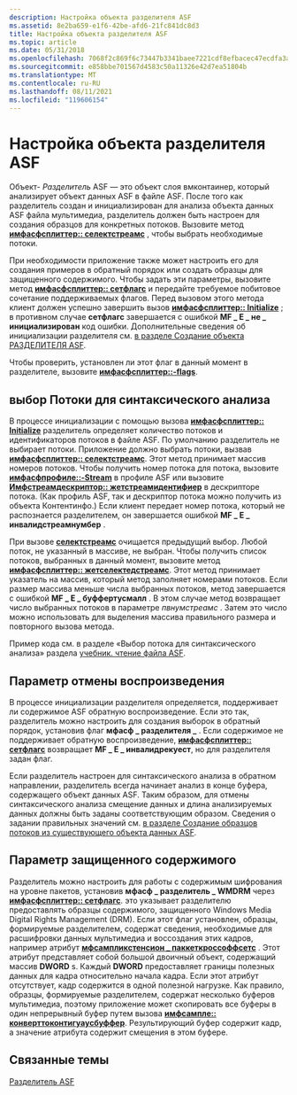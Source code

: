 ```yaml
---
description: Настройка объекта разделителя ASF
ms.assetid: 8e2ba659-e1f6-42be-afd6-21fc841dc8d3
title: Настройка объекта разделителя ASF
ms.topic: article
ms.date: 05/31/2018
ms.openlocfilehash: 7068f2c869f6c73447b3341baee7221cdf8efbacec47ecdfa3a584bfb456f199
ms.sourcegitcommit: e858bbe701567d4583c50a11326e42d7ea51804b
ms.translationtype: MT
ms.contentlocale: ru-RU
ms.lasthandoff: 08/11/2021
ms.locfileid: "119606154"
---
```

# <a name="configuring-the-asf-splitter-object"></a>Настройка объекта разделителя ASF

Объект- *Разделитель* ASF — это объект слоя вмконтаинер, который анализирует объект данных ASF в файле ASF. После того как разделитель создан и инициализирован для анализа объекта данных ASF файла мультимедиа, разделитель должен быть настроен для создания образцов для конкретных потоков. Вызовите метод [**имфасфсплиттер:: селектстреамс**](/windows/desktop/api/wmcontainer/nf-wmcontainer-imfasfsplitter-selectstreams) , чтобы выбрать необходимые потоки.

При необходимости приложение также может настроить его для создания примеров в обратный порядок или создать образцы для защищенного содержимого. Чтобы задать эти параметры, вызовите метод [**имфасфсплиттер:: сетфлагс**](/windows/desktop/api/wmcontainer/nf-wmcontainer-imfasfsplitter-setflags) и передайте требуемое побитовое сочетание поддерживаемых флагов. Перед вызовом этого метода клиент должен успешно завершить вызов [**имфасфсплиттер:: Initialize**](/windows/desktop/api/wmcontainer/nf-wmcontainer-imfasfsplitter-initialize) ; в противном случае **сетфлагс** завершается с ошибкой **MF \_ E \_ не \_ инициализирован** код ошибки. Дополнительные сведения об инициализации разделителя см. [в разделе Создание объекта РАЗДЕЛИТЕЛЯ ASF](creating-the-asf-splitter-object.md).

Чтобы проверить, установлен ли этот флаг в данный момент в разделителе, вызовите [**имфасфсплиттер::-flags**](/windows/desktop/api/wmcontainer/nf-wmcontainer-imfasfsplitter-getflags).

## <a name="selecting-streams-for-parsing"></a>выбор Потоки для синтаксического анализа

В процессе инициализации с помощью вызова [**имфасфсплиттер:: Initialize**](/windows/desktop/api/wmcontainer/nf-wmcontainer-imfasfsplitter-initialize) разделитель определяет количество потоков и идентификаторов потоков в файле ASF. По умолчанию разделитель не выбирает потоки. Приложение должно выбрать потоки, вызвав [**имфасфсплиттер:: селектстреамс**](/windows/desktop/api/wmcontainer/nf-wmcontainer-imfasfsplitter-selectstreams). Этот метод принимает массив номеров потоков. Чтобы получить номер потока для потока, вызовите [**имфасфпрофиле::-Stream**](/windows/desktop/api/wmcontainer/nf-wmcontainer-imfasfprofile-getstream) в профиле ASF или вызовите [**Имфстреамдескриптор:: жетстреамидентифиер**](/windows/desktop/api/mfidl/nf-mfidl-imfstreamdescriptor-getstreamidentifier) в дескрипторе потока. (Как профиль ASF, так и дескриптор потока можно получить из объекта Контентинфо.) Если клиент передает номер потока, который не распознается разделителем, он завершается ошибкой **MF \_ E \_ инвалидстреамнумбер** .

При вызове [**селектстреамс**](/windows/desktop/api/wmcontainer/nf-wmcontainer-imfasfsplitter-selectstreams) очищается предыдущий выбор. Любой поток, не указанный в массиве, не выбран. Чтобы получить список потоков, выбранных в данный момент, вызовите метод [**имфасфсплиттер:: жетселектедстреамс**](/windows/desktop/api/wmcontainer/nf-wmcontainer-imfasfsplitter-getselectedstreams). Этот метод принимает указатель на массив, который метод заполняет номерами потоков. Если размер массива меньше числа выбранных потоков, метод завершается с ошибкой **MF \_ E \_ буффертусмалл** . В этом случае метод возвращает число выбранных потоков в параметре *пвнумстреамс* . Затем это число можно использовать для выделения массива правильного размера и повторного вызова метода.

Пример кода см. в разделе «Выбор потока для синтаксического анализа» раздела [учебник. чтение файла ASF](tutorial--reading-an-asf-file.md).

## <a name="reverse-playback-setting"></a>Параметр отмены воспроизведения

В процессе инициализации разделителя определяется, поддерживает ли содержимое ASF обратную воспроизведение. Если это так, разделитель можно настроить для создания выборок в обратный порядок, установив флаг **мфасф \_ разделителя \_** . Если содержимое не поддерживает обратную воспроизведение, [**имфасфсплиттер:: сетфлагс**](/windows/desktop/api/wmcontainer/nf-wmcontainer-imfasfsplitter-setflags) возвращает **MF \_ E \_ инвалидрекуест**, но для разделителя задан флаг.

Если разделитель настроен для синтаксического анализа в обратном направлении, разделитель всегда начинает анализ в конце буфера, содержащего объект данных ASF. Таким образом, для отмены синтаксического анализа смещение данных и длина анализируемых данных должны быть заданы соответствующим образом. Сведения о задании правильных значений см. [в разделе Создание образцов потоков из существующего объекта данных ASF](generating-stream-samples-from-an-existing-asf-data-object.md).

## <a name="protected-content-setting"></a>Параметр защищенного содержимого

Разделитель можно настроить для работы с содержимым шифрования на уровне пакетов, установив **мфасф \_ разделитель \_ WMDRM** через [**имфасфсплиттер:: сетфлагс**](/windows/desktop/api/wmcontainer/nf-wmcontainer-imfasfsplitter-setflags). это указывает разделителю предоставлять образцы содержимого, защищенного Windows Media Digital Rights Management (DRM). Если этот флаг установлен, образцы, формируемые разделителем, содержат сведения, необходимые для расшифровки данных мультимедиа и воссоздания этих кадров, например атрибут [**мфсампликстенсион \_ паккеткроссоффсетс**](mfsampleextension-packetcrossoffsets-attribute.md) . Этот атрибут представляет собой большой двоичный объект, содержащий массив **DWORD** s. Каждый **DWORD** предоставляет границы полезных данных для кадра относительно начала кадра. Если этот атрибут отсутствует, кадр содержится в одной полезной нагрузке. Как правило, образцы, формируемые разделителем, содержат несколько буферов мультимедиа, поэтому приложение может скопировать все буферы в один непрерывный буфер путем вызова [**имфсампле:: конверттоконтигуаусбуффер**](/windows/desktop/api/mfobjects/nf-mfobjects-imfsample-converttocontiguousbuffer). Результирующий буфер содержит кадр, а значение атрибута содержит смещения в этом буфере.

## <a name="related-topics"></a>Связанные темы

<dl> <dt>

[Разделитель ASF](asf-splitter.md)
</dt> </dl>

 

 



